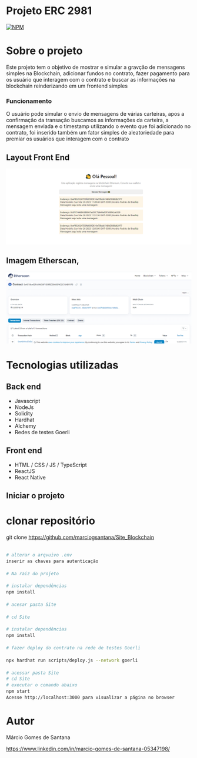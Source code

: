 # Projeto ERC 2981
[![NPM](https://img.shields.io/npm/l/react)](https://github.com/marciogsantana/hackathon_celo/blob/main/LICENCE) 

# Sobre o projeto

Este projeto tem o objetivo de mostrar e simular
a gravção de mensagens simples na Blockchain,
adicionar fundos no contrato, fazer pagamento para os 
usuário que interagem com o contrato e buscar as informações
na blockchain reinderizando  em um frontend simples


### Funcionamento

O usuário pode simular o envio de mensagens de várias
carteiras, apos a confirmação da transação buscamos as informações
da carteira, a mensagem enviada e o timestamp utilizando o 
evento que foi adicionado no contrato, foi inserido também um
fator simples de aleatoriedade para premiar os usuários que interagem com o contrato


## Layout Front End
![Front1](https://github.com/marciogsantana/imagens/blob/main/site_final_postagem.png) 

## Imagem Etherscan,
![Etherscan](https://github.com/marciogsantana/imagens/blob/main/etherscan.png)  


# Tecnologias utilizadas
## Back end
- Javascript
- NodeJs
- Solidity
- Hardhat
- Alchemy
- Redes de testes Goerli
## Front end
- HTML / CSS / JS / TypeScript
- ReactJS
- React Native
## Iniciar o projeto

# clonar repositório
git clone https://github.com/marciogsantana/Site_Blockchain

```bash

# alterar o arqvuivo .env
inserir as chaves para autenticação

# Na raiz do projeto

# instalar dependências
npm install

# acesar pasta Site 

# cd Site

# instalar dependências
npm install

# fazer deploy do contrato na rede de testes Goerli

npx hardhat run scripts/deploy.js --network goerli

# acessar pasta Site
# cd Site
# executar o comando abaixo
npm start
Acesse http://localhost:3000 para visualizar a página no browser
```

# Autor

Márcio Gomes de Santana

https://www.linkedin.com/in/marcio-gomes-de-santana-05347198/
